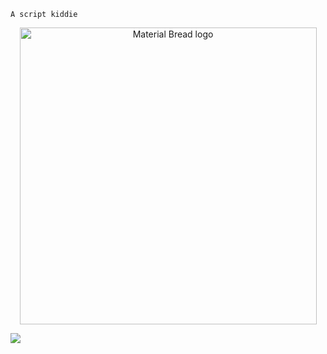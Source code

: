 `A script kiddie`
<p align="center">
  <img width="475" src="https://github-readme-stats.vercel.app/api?username=akimbo7&theme=radical&show_icons=tru" alt="Material Bread logo">
</p>

<a href="https://github.com/anuraghazra/github-readme-stats">
  <img align="center" src="https://github-readme-stats.vercel.app/api?username=akimbo7&theme=radical&show_icons=tru" />
</a>

     

